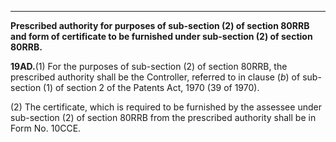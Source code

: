 ****

**Prescribed authority for purposes of sub-section (2) of section 80RRB and form of certificate to be furnished under sub-section (2) of section 80RRB.**

**19AD.**(1) For the purposes of sub-section (2) of section 80RRB, the prescribed authority shall be the Controller, referred to in clause (_b_) of sub-section (1) of section 2 of the Patents Act, 1970 (39 of 1970).

(2) The certificate, which is required to be furnished by the assessee under sub-section (2) of section 80RRB from the prescribed authority shall be in Form No. 10CCE.